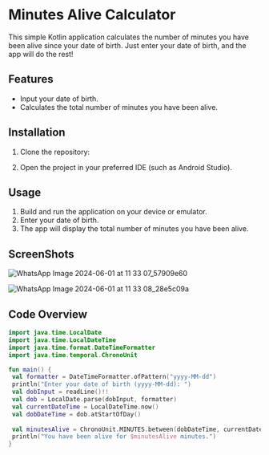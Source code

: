 # Minutes Alive Calculator

This simple Kotlin application calculates the number of minutes you have been alive since your date of birth. Just enter your date of birth, and the app will do the rest!

## Features

- Input your date of birth.
- Calculates the total number of minutes you have been alive.

## Installation

1. Clone the repository:

2. Open the project in your preferred IDE (such as Android Studio).

## Usage

1. Build and run the application on your device or emulator.
2. Enter your date of birth.
3. The app will display the total number of minutes you have been alive.

## ScreenShots
 ![WhatsApp Image 2024-06-01 at 11 33 07_57909e60](https://github.com/Adithya-Merugu/Age_In_Minutes/assets/120652724/a73d7e80-3a02-415a-9b22-4678073c28db)

 ![WhatsApp Image 2024-06-01 at 11 33 08_28e5c09a](https://github.com/Adithya-Merugu/Age_In_Minutes/assets/120652724/ed5ebc44-29f9-4ed2-aed1-9d56fac8f9b7)


## Code Overview

```kotlin
import java.time.LocalDate
import java.time.LocalDateTime
import java.time.format.DateTimeFormatter
import java.time.temporal.ChronoUnit

fun main() {
 val formatter = DateTimeFormatter.ofPattern("yyyy-MM-dd")
 println("Enter your date of birth (yyyy-MM-dd): ")
 val dobInput = readLine()!!
 val dob = LocalDate.parse(dobInput, formatter)
 val currentDateTime = LocalDateTime.now()
 val dobDateTime = dob.atStartOfDay()
 
 val minutesAlive = ChronoUnit.MINUTES.between(dobDateTime, currentDateTime)
 println("You have been alive for $minutesAlive minutes.")
}
